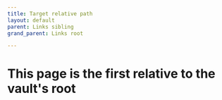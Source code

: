 ```yaml
---
title: Target relative path
layout: default
parent: Links sibling
grand_parent: Links root

---
```


# This page is the first relative to the vault's root
